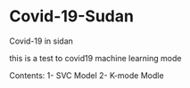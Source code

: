 # Covid-19-Sudan
Covid-19 in sidan

this is a test to covid19 machine learning mode 

Contents:
1- SVC Model
2- K-mode Modle
